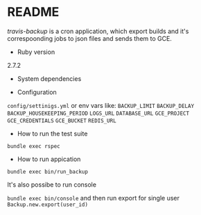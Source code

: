 # README

*travis-backup* is a cron application, which export builds and it's correspoonding jobs
to json files and sends them to GCE.

* Ruby version

2.7.2

* System dependencies

* Configuration

`config/settinigs.yml` or env vars like:
`BACKUP_LIMIT`
`BACKUP_DELAY`
`BACKUP_HOUSEKEEPING_PERIOD`
`LOGS_URL`
`DATABASE_URL`
`GCE_PROJECT`
`GCE_CREDENTIALS`
`GCE_BUCKET`
`REDIS_URL`

* How to run the test suite

`bundle exec rspec`

* How to run appication

`bundle exec bin/run_backup`

It's also possibe to run console

`bundle exec bin/console`
and then run export for single user
`Backup.new.export(user_id)`